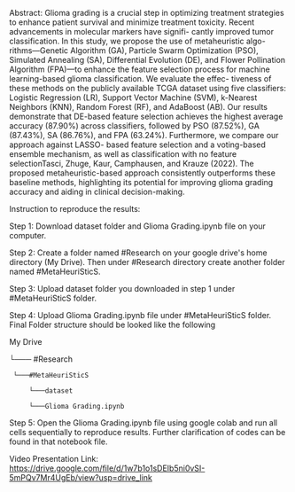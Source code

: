 Abstract: Glioma grading is a crucial step in optimizing treatment strategies to enhance patient survival and minimize treatment toxicity. Recent advancements in molecular markers have signifi- cantly improved tumor classification. In this study, we propose the use of metaheuristic algo- rithms—Genetic Algorithm (GA), Particle Swarm Optimization (PSO), Simulated Annealing (SA), Differential Evolution (DE), and Flower Pollination Algorithm (FPA)—to enhance the feature selection process for machine learning-based glioma classification. We evaluate the effec- tiveness of these methods on the publicly available TCGA dataset using five classifiers: Logistic Regression (LR), Support Vector Machine (SVM), k-Nearest Neighbors (KNN), Random Forest (RF), and AdaBoost (AB). Our results demonstrate that DE-based feature selection achieves the highest average accuracy (87.90%) across classifiers, followed by PSO (87.52%), GA (87.43%), SA (86.76%), and FPA (63.24%). Furthermore, we compare our approach against LASSO- based feature selection and a voting-based ensemble mechanism, as well as classification with no feature selectionTasci, Zhuge, Kaur, Camphausen, and Krauze (2022). The proposed metaheuristic-based approach consistently outperforms these baseline methods, highlighting its potential for improving glioma grading accuracy and aiding in clinical decision-making.

Instruction to reproduce the results:

Step 1: Download dataset folder and Glioma Grading.ipynb file on your computer.

Step 2: Create a folder named #Research on your google drive's home directory (My Drive). Then under #Research directory create another folder named #MetaHeuriSticS.

Step 3: Upload dataset folder you downloaded in step 1 under #MetaHeuriSticS folder.

Step 4: Upload Glioma Grading.ipynb file under #MetaHeuriSticS folder. Final Folder structure should be looked like the following

My Drive

└─── #Research

     └───#MetaHeuriSticS
     
         └───dataset
         
         └───Glioma Grading.ipynb   


Step 5: Open the Glioma Grading.ipynb file using google colab and run all cells sequentially to reproduce results. Further clarification of codes can be found in that notebook file.

Video Presentation Link:
https://drive.google.com/file/d/1w7b1o1sDEIb5ni0vSI-5mPQv7Mr4UgEb/view?usp=drive_link
